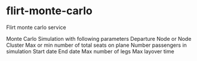 # flirt-monte-carlo
Flirt monte carlo service


Monte Carlo Simulation with following parameters
  Departure Node or Node Cluster
  Max or min number of total seats on plane
  Number passengers in simulation
  Start date
  End date
  Max number of legs <Future Optional: with custom probability distribution>
  Max layover time <Future Optional: with custom probability distribution>
  
